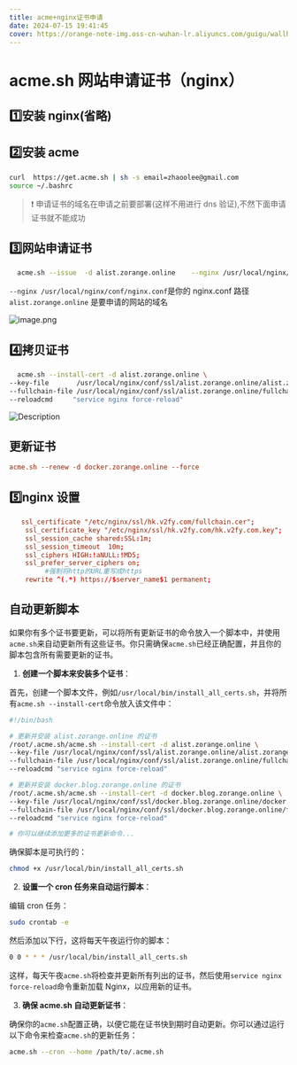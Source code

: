 ```yaml
---
title: acme+nginx证书申请
date: 2024-07-15 19:41:45
cover: https://orange-note-img.oss-cn-wuhan-lr.aliyuncs.com/guigu/wallhaven-5g8wq1_1920x1080.png
---
```


# acme.sh 网站申请证书（nginx）

## :one:安装 nginx(省略)

## :two:安装 acme

```bash
curl  https://get.acme.sh | sh -s email=zhaoolee@gmail.com
source ~/.bashrc
```

> :exclamation: 申请证书的域名在申请之前要部署(这样不用进行 dns 验证),不然下面申请证书就不能成功

## :three:网站申请证书

```bash
  acme.sh --issue  -d alist.zorange.online    --nginx /usr/local/nginx/conf/nginx.conf
```

`--nginx /usr/local/nginx/conf/nginx.conf`是你的 nginx.conf 路径
`alist.zorange.online` 是要申请的网站的域名

![image.png](https://orange-note-img.oss-cn-wuhan-lr.aliyuncs.com/guigu/a6fe12cbcb6949a99ac3c47eca410e36.png)

## :four:拷贝证书

```bash
  acme.sh --install-cert -d alist.zorange.online \
--key-file       /usr/local/nginx/conf/ssl/alist.zorange.online/alist.zorange.online.key  \
--fullchain-file /usr/local/nginx/conf/ssl/alist.zorange.online/fullchain.cer \
--reloadcmd     "service nginx force-reload"
```

![Description](https://orange-note-img.oss-cn-wuhan-lr.aliyuncs.com/guigu/eae53845b18e4be38e2abbc73f2624fc.png)

## 更新证书

```conf
acme.sh --renew -d docker.zorange.online --force
```

## :five:nginx 设置

```conf
   ssl_certificate "/etc/nginx/ssl/hk.v2fy.com/fullchain.cer";
    ssl_certificate_key "/etc/nginx/ssl/hk.v2fy.com/hk.v2fy.com.key";
    ssl_session_cache shared:SSL:1m;
    ssl_session_timeout  10m;
    ssl_ciphers HIGH:!aNULL:!MD5;
    ssl_prefer_server_ciphers on;
		 #强制将http的URL重写成https
    rewrite ^(.*) https://$server_name$1 permanent;
```

## 自动更新脚本

如果你有多个证书要更新，可以将所有更新证书的命令放入一个脚本中，并使用`acme.sh`来自动更新所有这些证书。你只需确保`acme.sh`已经正确配置，并且你的脚本包含所有需要更新的证书。

1. **创建一个脚本来安装多个证书**：

首先，创建一个脚本文件，例如`/usr/local/bin/install_all_certs.sh`，并将所有`acme.sh --install-cert`命令放入该文件中：

```sh
#!/bin/bash

# 更新并安装 alist.zorange.online 的证书
/root/.acme.sh/acme.sh --install-cert -d alist.zorange.online \
--key-file /usr/local/nginx/conf/ssl/alist.zorange.online/alist.zorange.online.key \
--fullchain-file /usr/local/nginx/conf/ssl/alist.zorange.online/fullchain.cer \
--reloadcmd "service nginx force-reload"

# 更新并安装 docker.blog.zorange.online 的证书
/root/.acme.sh/acme.sh --install-cert -d docker.blog.zorange.online \
--key-file /usr/local/nginx/conf/ssl/docker.blog.zorange.online/docker.blog.zorange.online.key \
--fullchain-file /usr/local/nginx/conf/ssl/docker.blog.zorange.online/fullchain.cer \
--reloadcmd "service nginx force-reload"

# 你可以继续添加更多的证书更新命令...
```

确保脚本是可执行的：

```sh
chmod +x /usr/local/bin/install_all_certs.sh
```

2. **设置一个 cron 任务来自动运行脚本**：

编辑 cron 任务：

```sh
sudo crontab -e
```

然后添加以下行，这将每天午夜运行你的脚本：

```sh
0 0 * * * /usr/local/bin/install_all_certs.sh
```

这样，每天午夜`acme.sh`将检查并更新所有列出的证书，然后使用`service nginx force-reload`命令重新加载 Nginx，以应用新的证书。

3. **确保 acme.sh 自动更新证书**：

确保你的`acme.sh`配置正确，以便它能在证书快到期时自动更新。你可以通过运行以下命令来检查`acme.sh`的更新任务：

```sh
acme.sh --cron --home /path/to/.acme.sh
```
